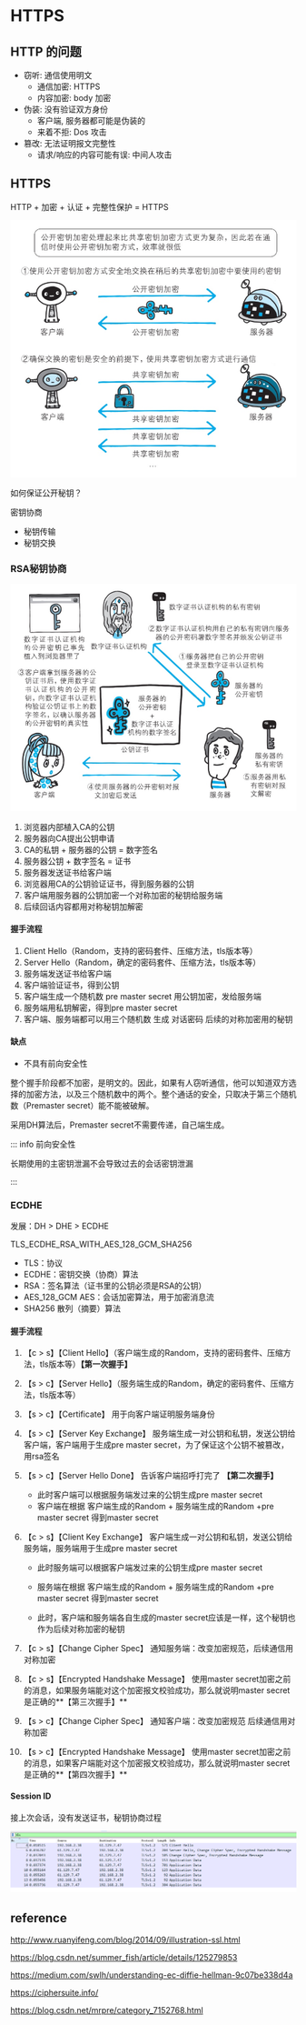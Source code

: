 # HTTPS

## HTTP 的问题

- 窃听: 通信使用明文
  - 通信加密: HTTPS
  - 内容加密: body 加密
- 伪装: 没有验证双方身份
  - 客户端, 服务器都可能是伪装的
  - 来着不拒: Dos 攻击
- 篡改: 无法证明报文完整性
  - 请求/响应的内容可能有误: 中间人攻击

## HTTPS

HTTP + 加密 + 认证 + 完整性保护 = HTTPS

![img](./images/Snipaste_2022-07-26_22-44-30.jpg)

如何保证公开秘钥？

密钥协商

- 秘钥传输
- 秘钥交换

### RSA秘钥协商

![img](./images/Snipaste_2022-07-26_22-55-39.jpg)

1. 浏览器内部植入CA的公钥
2. 服务器向CA提出公钥申请
3. CA的私钥 + 服务器的公钥 = 数字签名
4. 服务器公钥 + 数字签名 = 证书
5. 服务器发送证书给客户端
6. 浏览器用CA的公钥验证证书，得到服务器的公钥
7. 客户端用服务器的公钥加密一个对称加密的秘钥给服务端
8. 后续回话内容都用对称秘钥加解密

#### 握手流程

1. Client Hello（Random，支持的密码套件、压缩方法，tls版本等）
2. Server Hello（Random，确定的密码套件、压缩方法，tls版本等）
3. 服务端发送证书给客户端
4. 客户端验证证书，得到公钥
5. 客户端生成一个随机数 pre master secret 用公钥加密，发给服务端
6. 服务端用私钥解密，得到pre master secret
7. 客户端、服务端都可以用三个随机数 生成 对话密码  后续的对称加密用的秘钥

#### 缺点

- 不具有前向安全性

整个握手阶段都不加密，是明文的。因此，如果有人窃听通信，他可以知道双方选择的加密方法，以及三个随机数中的两个。整个通话的安全，只取决于第三个随机数（Premaster secret）能不能被破解。

采用DH算法后，Premaster secret不需要传递，自己端生成。

::: info 前向安全性

长期使用的主密钥泄漏不会导致过去的会话密钥泄漏

:::

### ECDHE

发展：DH > DHE > ECDHE

TLS_ECDHE_RSA_WITH_AES_128_GCM_SHA256

- TLS：协议
- ECDHE：密钥交换（协商）算法
- RSA：签名算法（证书里的公钥必须是RSA的公钥）
- AES_128_GCM AES：会话加密算法，用于加密消息流
- SHA256  散列（摘要）算法

#### 握手流程

1. 【c > s】【Client Hello】（客户端生成的Random，支持的密码套件、压缩方法，tls版本等）**【第一次握手】**

2. 【s > c】【Server Hello】（服务端生成的Random，确定的密码套件、压缩方法，tls版本等）

3. 【s > c】【Certificate】 用于向客户端证明服务端身份

4. 【s > c】【Server Key Exchange】 服务端生成一对公钥和私钥，发送公钥给客户端，客户端用于生成pre master secret，为了保证这个公钥不被篡改，用rsa签名

5. 【s > c】【Server Hello Done】 告诉客户端招呼打完了 **【第二次握手】**

   - 此时客户端可以根据服务端发过来的公钥生成pre master secret
   - 客户端在根据 客户端生成的Random + 服务端生成的Random +pre master secret 得到master secret

6. 【c > s】【Client Key Exchange】 客户端生成一对公钥和私钥，发送公钥给服务端，服务端用于生成pre master secret

   - 此时服务端可以根据客户端发过来的公钥生成pre master secret

   - 服务端在根据 客户端生成的Random + 服务端生成的Random +pre master secret 得到master secret
   - 此时，客户端和服务端各自生成的master secret应该是一样，这个秘钥也作为后续对称加密的秘钥

7. 【c > s】【Change Cipher Spec】 通知服务端：改变加密规范，后续通信用对称加密

8. 【c > s】【Encrypted Handshake Message】 使用master secret加密之前的消息，如果服务端能对这个加密报文校验成功，那么就说明master secret是正确的**【第三次握手】**

9. 【s > c】【Change Cipher Spec】 通知客户端：改变加密规范  后续通信用对称加密

10. 【s > c】【Encrypted Handshake Message】 使用master secret加密之前的消息，如果客户端能对这个加密报文校验成功，那么就说明master secret是正确的**【第四次握手】**

#### Session ID

接上次会话，没有发送证书，秘钥协商过程

![img](./images/tls_20220728141101.png)

## reference

<http://www.ruanyifeng.com/blog/2014/09/illustration-ssl.html>

<https://blog.csdn.net/summer_fish/article/details/125279853>

<https://medium.com/swlh/understanding-ec-diffie-hellman-9c07be338d4a>

<https://ciphersuite.info/>

<https://blog.csdn.net/mrpre/category_7152768.html>
